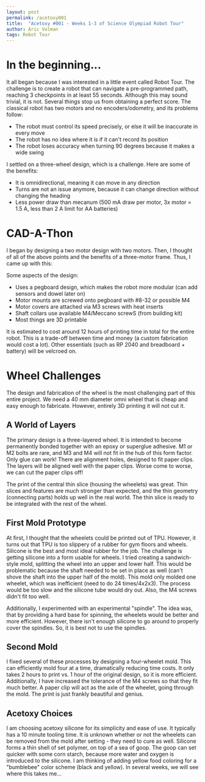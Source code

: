 ```yaml
---
layout: post
permalink: /acetoxy001
title:  "Acetoxy #001 - Weeks 1-3 of Science Olympiad Robot Tour"
author: Aric Volman
tags: Robot Tour
---
```


# In the beginning...

It all began because I was interested in a little event called Robot Tour. The challenge is to create a robot that can navigate a pre-programmed path, reaching 3 checkpoints in at least 55 seconds. Although this may sound trivial, it is not. Several things stop us from obtaining a perfect score. The classical robot has two motors and no encoders/odometry, and its problems follow:

- The robot must control its speed precisely, or else it will be inaccurate in every move
- The robot has no idea where it is if it can't record its position
- The robot loses accuracy when turning 90 degrees because it makes a wide swing

I settled on a three-wheel design, which is a challenge. Here are some of the benefits:

- It is omnidirectional, meaning it can move in any direction
- Turns are not an issue anymore, because it can change direction without changing the heading
- Less power draw than mecanum (500 mA draw per motor, 3x motor = 1.5 A, less than 2 A limit for AA batteries)

# CAD-A-Thon

I began by designing a two motor design with two motors. Then, I thought of all of the above points and the benefits of a three-motor frame. Thus, I came up with this:

Some aspects of the design:

- Uses a pegboard design, which makes the robot more modular (can add sensors and dowel later on)
- Motor mounts are screwed onto pegboard with #8-32 or possible M4
- Motor covers are attached via M3 screws with heat inserts
- Shaft collars use available M4/Meccano screwS (from building kit)
- Most things are 3D printable

It is estimated to cost around 12 hours of printing time in total for the entire robot. This is a trade-off between time and money (a custom fabrication would cost a lot).
Other essentials (such as RP 2040 and breadboard + battery) will be velcroed on.

# Wheel Challenges

The design and fabrication of the wheel is the most challenging part of this entire project. We need a 40 mm diameter omni wheel that is cheap and easy enough to fabricate. However, entirely 3D printing it will not cut it.

## A World of Layers

The primary design is a three-layered wheel. It is intended to become permanently bonded together with an epoxy or superglue adhesive. M1 or M2 bolts are rare, and M3 and M4 will not fit in the hub of this form factor. Only glue can work! There are alignment holes, designed to fit paper clips. The layers will be aligned well with the paper clips. Worse come to worse, we can cut the paper clips off!

The print of the central thin slice (housing the wheelets) was great. Thin slices and features are much stronger than expected, and the thin geometry (connecting parts) holds up well in the real world. The thin slice is ready to be integrated with the rest of the wheel.

## First Mold Prototype

At first, I thought that the wheelets could be printed out of TPU. However, it turns out that TPU is too slippery of a rubber for gym floors and wheels. Silicone is the best and most ideal rubber for the job. The challenge is getting silicone into a form usable for wheels. I tried creating a sandwich-style mold, splitting the wheel into an upper and lower half. This would be problematic because the shaft needed to be set in place as well (can't shove the shaft into the upper half of the mold). This mold only molded one wheelet, which was inefficient (need to do 24 times/4x2x3). The process would be too slow and the silicone tube would dry out. Also, the M4 screws didn't fit too well.

Additionally, I experimented with an experimental "spindle". The idea was, that by providing a hard base for spinning, the wheelets would be better and more efficient. However, there isn't enough silicone to go around to properly cover the spindles. So, it is best not to use the spindles.

## Second Mold

I fixed several of these processes by designing a four-wheelet mold. This can efficiently mold four at a time, dramatically reducing time costs. It only takes 2 hours to print vs. 1 hour of the original design, so it is more efficient. Additionally, I have increased the tolerance of the M4 screws so that they fit much better. A paper clip will act as the axle of the wheelet, going through the mold. The print is just frankly beautiful and genius.

## Acetoxy Choices

I am choosing acetoxy silicone for its simplicity and ease of use. It typically has a 10 minute tooling time. It is unknown whether or not the wheelets can be removed from the mold after setting - they need to cure as well. Silicone forms a thin shell of set polymer, on top of a sea of goop. The goop can set quicker with some corn starch, because more water and oxygen is introduced to the silicone. I am thinking of adding yellow food coloring for a "bumblebee" color scheme (black and yellow). In several weeks, we will see where this takes me...
